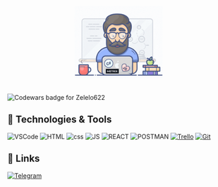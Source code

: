 <div align="center" style="margin-bottom: 32px;">
  <a href="https://zelelo622.github.io/Resume/?randomquery">
    <img src="https://github.com/Zelelo622/zelelo622/blob/main/assets/giphy.gif" alt="Social banner for Zelelo622" style="max-width: 200px;">
  </a>
</div>
<div align="left" style="margin-top: 32px;">
  <img src="https://www.codewars.com/users/Zelelo622/badges/large" alt="Codewars badge for Zelelo622">
</div>

## 🔧 Technologies & Tools

![VSCode](https://img.shields.io/badge/Editor-VS_Code-informational?style=flat&logo=visual-studio-code&logoColor=white&color=orange)
![HTML](https://img.shields.io/badge/Code-HTML-informational?style=flat&logo=html&logoColor=white&color=blueviolet)
![css](https://img.shields.io/badge/Code-CSS-informational?style=flat&logo=css&logoColor=white&color=blueviolet)
![JS](https://img.shields.io/badge/Code-JavaScript-informational?style=flat&logo=javascript&logoColor=white&color=blueviolet)
![REACT](https://img.shields.io/badge/Framework-ReactJS-informational?style=flat&logo=react&logoColor=white&color=succes)
![POSTMAN](https://img.shields.io/badge/testing-Postman-informational?style=flat&logo=postman&logoColor=white&color=blue)
[![Trello](https://img.shields.io/badge/Tools-Trello-informational?style=flat&logo=trello&logoColor=white&color=blue)](https://your-trello-link)
[![Git](https://img.shields.io/badge/Tools-Git-informational?style=flat&logo=git&logoColor=white&color=blue)](https://your-git-link)

## 🔗 Links

[![Telegram](https://img.shields.io/badge/-Telegram-090909?style=flat&logo=telegram&logoColor=white&color=blueviolet)](https://t.me/Zelelo)
